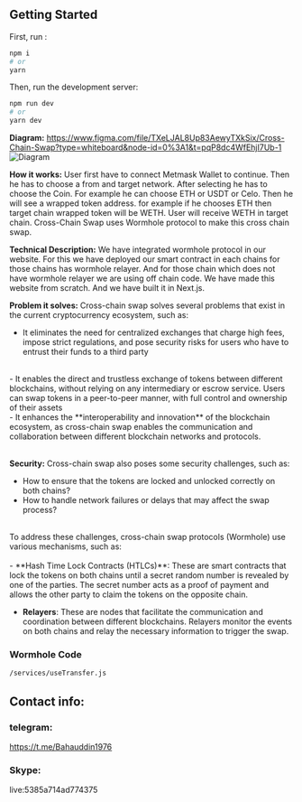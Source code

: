 

## Getting Started

First, run :

```bash
npm i
# or
yarn
```


Then, run the development server:

```bash
npm run dev
# or
yarn dev
```


**Diagram:** https://www.figma.com/file/TXeLJAL8Up83AewyTXkSix/Cross-Chain-Swap?type=whiteboard&node-id=0%3A1&t=pqP8dc4WfEhjI7Ub-1
![Diagram](https://i.postimg.cc/kGD8GTGc/Cross-Chain-Swap.jpg)


**How it works:** User first have to connect Metmask Wallet to continue. Then he has to choose a from and target network. After selecting he has to choose the Coin. For example he can choose ETH or USDT or Celo. Then he will see a wrapped token address. for example if he chooses ETH then target chain wrapped token will be WETH. User will receive WETH in target chain. Cross-Chain Swap uses Wormhole protocol to make this cross chain swap. 



**Technical Description:** We have integrated wormhole protocol in our website. For this we have deployed our smart contract in each chains for those chains has wormhole relayer. And for those chain which does not have wormhole relayer we are using off chain code. We have made this website from scratch. And we have built it in Next.js.


**Problem it solves:** Cross-chain swap solves several problems that exist in the current cryptocurrency ecosystem, such as:
-  It eliminates the need for centralized exchanges that charge high fees, impose strict regulations, and pose security risks for users who have to entrust their funds to a third party
<br/>
-  It enables the direct and trustless exchange of tokens between different blockchains, without relying on any intermediary or escrow service. Users can swap tokens in a peer-to-peer manner, with full control and ownership of their assets
<br/>
-  It enhances the **interoperability and innovation** of the blockchain ecosystem, as cross-chain swap enables the communication and collaboration between different blockchain networks and protocols.
<br/><br/>

**Security:**  Cross-chain swap also poses some security challenges, such as:
<br/>
-   How to ensure that the tokens are locked and unlocked correctly on both chains?<br/>
-   How to handle network failures or delays that may affect the swap process?<br/>
<br/>
To address these challenges, cross-chain swap protocols (Wormhole) use various mechanisms, such as:
<br/><br/>
-  **Hash Time Lock Contracts (HTLCs)**: These are smart contracts that lock the tokens on both chains until a secret random number is revealed by one of the parties. The secret number acts as a proof of payment and allows the other party to claim the tokens on the opposite chain.
<br/>

- **Relayers**: These are nodes that facilitate the communication and coordination between different blockchains. Relayers monitor the events on both chains and relay the necessary information to trigger the swap.


### Wormhole Code

```bash
/services/useTransfer.js
```




## Contact info:
### telegram:
https://t.me/Bahauddin1976

### Skype:
live:5385a714ad774375
